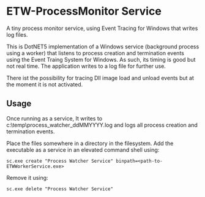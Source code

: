 # ETW-ProcessMonitor Service
A tiny process monitor service, using Event Tracing for Windows that writes log files. 

This is DotNET5 implementation of a Windows service (background process using a worker) that listens to process creation and termination events using the Event Traing System for Windows. As such, its timing is good but not real time. The application writes to a log file for further use.

There ist the possibility for tracing Dll image load and unload events but at the moment it is not activated.

## Usage

Once running as a service, It writes to c:\temp\process_watcher_ddMMYYYY.log and logs all process creation and termination events.

Place the files somewhere in a directory in the filesystem.
Add the executable as a service in an elevated command shell using:

`sc.exe create "Process Watcher Service" binpath=<path-to-ETWWorkerService.exe>`

Remove it using:

`sc.exe delete "Process Watcher Service"`
